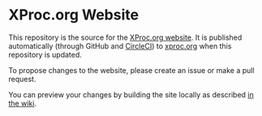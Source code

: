 # XProc.org Website

This repository is the source for the
[XProc.org website](https://xproc.org/).
It is published automatically
(through GitHub and [CircleCI](https://circleci.org/))
to [xproc.org](https://xproc.org/) when this repository is updated.

To propose changes to the website, please create an issue or make a
pull request.

You can preview your changes by building the site locally as described
[in the wiki](https://github.com/xproc/xproc.org/wiki/Building-the-site).
